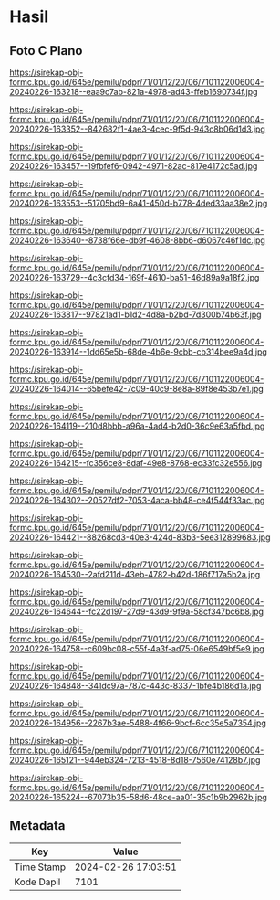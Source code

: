 # Hasil

## Foto C Plano

https://sirekap-obj-formc.kpu.go.id/645e/pemilu/pdpr/71/01/12/20/06/7101122006004-20240226-163218--eaa9c7ab-821a-4978-ad43-ffeb1690734f.jpg

https://sirekap-obj-formc.kpu.go.id/645e/pemilu/pdpr/71/01/12/20/06/7101122006004-20240226-163352--842682f1-4ae3-4cec-9f5d-943c8b06d1d3.jpg

https://sirekap-obj-formc.kpu.go.id/645e/pemilu/pdpr/71/01/12/20/06/7101122006004-20240226-163457--19fbfef6-0942-4971-82ac-817e4172c5ad.jpg

https://sirekap-obj-formc.kpu.go.id/645e/pemilu/pdpr/71/01/12/20/06/7101122006004-20240226-163553--51705bd9-6a41-450d-b778-4ded33aa38e2.jpg

https://sirekap-obj-formc.kpu.go.id/645e/pemilu/pdpr/71/01/12/20/06/7101122006004-20240226-163640--8738f66e-db9f-4608-8bb6-d6067c46f1dc.jpg

https://sirekap-obj-formc.kpu.go.id/645e/pemilu/pdpr/71/01/12/20/06/7101122006004-20240226-163729--4c3cfd34-169f-4610-ba51-46d89a9a18f2.jpg

https://sirekap-obj-formc.kpu.go.id/645e/pemilu/pdpr/71/01/12/20/06/7101122006004-20240226-163817--97821ad1-b1d2-4d8a-b2bd-7d300b74b63f.jpg

https://sirekap-obj-formc.kpu.go.id/645e/pemilu/pdpr/71/01/12/20/06/7101122006004-20240226-163914--1dd65e5b-68de-4b6e-9cbb-cb314bee9a4d.jpg

https://sirekap-obj-formc.kpu.go.id/645e/pemilu/pdpr/71/01/12/20/06/7101122006004-20240226-164014--65befe42-7c09-40c9-8e8a-89f8e453b7e1.jpg

https://sirekap-obj-formc.kpu.go.id/645e/pemilu/pdpr/71/01/12/20/06/7101122006004-20240226-164119--210d8bbb-a96a-4ad4-b2d0-36c9e63a5fbd.jpg

https://sirekap-obj-formc.kpu.go.id/645e/pemilu/pdpr/71/01/12/20/06/7101122006004-20240226-164215--fc356ce8-8daf-49e8-8768-ec33fc32e556.jpg

https://sirekap-obj-formc.kpu.go.id/645e/pemilu/pdpr/71/01/12/20/06/7101122006004-20240226-164302--20527df2-7053-4aca-bb48-ce4f544f33ac.jpg

https://sirekap-obj-formc.kpu.go.id/645e/pemilu/pdpr/71/01/12/20/06/7101122006004-20240226-164421--88268cd3-40e3-424d-83b3-5ee312899683.jpg

https://sirekap-obj-formc.kpu.go.id/645e/pemilu/pdpr/71/01/12/20/06/7101122006004-20240226-164530--2afd211d-43eb-4782-b42d-186f717a5b2a.jpg

https://sirekap-obj-formc.kpu.go.id/645e/pemilu/pdpr/71/01/12/20/06/7101122006004-20240226-164644--fc22d197-27d9-43d9-9f9a-58cf347bc6b8.jpg

https://sirekap-obj-formc.kpu.go.id/645e/pemilu/pdpr/71/01/12/20/06/7101122006004-20240226-164758--c609bc08-c55f-4a3f-ad75-06e6549bf5e9.jpg

https://sirekap-obj-formc.kpu.go.id/645e/pemilu/pdpr/71/01/12/20/06/7101122006004-20240226-164848--341dc97a-787c-443c-8337-1bfe4b186d1a.jpg

https://sirekap-obj-formc.kpu.go.id/645e/pemilu/pdpr/71/01/12/20/06/7101122006004-20240226-164956--2267b3ae-5488-4f66-9bcf-6cc35e5a7354.jpg

https://sirekap-obj-formc.kpu.go.id/645e/pemilu/pdpr/71/01/12/20/06/7101122006004-20240226-165121--944eb324-7213-4518-8d18-7560e74128b7.jpg

https://sirekap-obj-formc.kpu.go.id/645e/pemilu/pdpr/71/01/12/20/06/7101122006004-20240226-165224--67073b35-58d6-48ce-aa01-35c1b9b2962b.jpg


## Metadata

| Key        | Value               |
| ---------- | ------------------- |
| Time Stamp | 2024-02-26 17:03:51 |
| Kode Dapil | 7101                |



